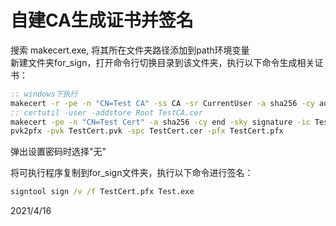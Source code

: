 # 自建CA生成证书并签名

搜索 makecert.exe, 将其所在文件夹路径添加到path环境变量  
新建文件夹for_sign，打开命令行切换目录到该文件夹，执行以下命令生成相关证书：  
```bat
:: windows下执行
makecert -r -pe -n "CN=Test CA" -ss CA -sr CurrentUser -a sha256 -cy authority -sky signature -sv TestCA.pvk TestCA.cer
:: certutil -user -addstore Root TestCA.cer
makecert -pe -n "CN=Test Cert" -a sha256 -cy end -sky signature -ic TestCA.cer -iv TestCA.pvk -sv TestCert.pvk TestCert.cer
pvk2pfx -pvk TestCert.pvk -spc TestCert.cer -pfx TestCert.pfx
```
弹出设置密码时选择"无"  

将可执行程序复制到for_sign文件夹，执行以下命令进行签名：  
```bat
signtool sign /v /f TestCert.pfx Test.exe
```


2021/4/16
